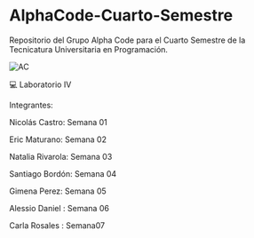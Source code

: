 # AlphaCode-Cuarto-Semestre

Repositorio del Grupo Alpha Code para el Cuarto Semestre de la Tecnicatura Universitaria en Programación.

![AC](https://user-images.githubusercontent.com/113073790/234140028-4ff97926-97ee-4ae4-ac7f-7bc66e26ad02.jpeg)

💻 Laboratorio IV


Integrantes:

Nicolás Castro: Semana 01

Eric Maturano: Semana 02

Natalia Rivarola: Semana 03

Santiago Bordón: Semana 04

Gimena Perez: Semana 05

Alessio Daniel : Semana 06

Carla Rosales : Semana07
